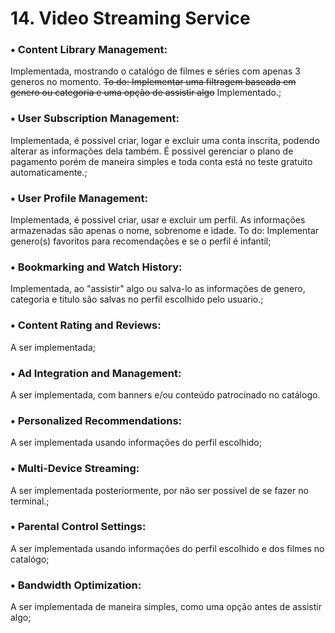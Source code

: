 # 14. Video Streaming Service

### • Content Library Management: 
Implementada, mostrando o catalógo de filmes e séries com apenas 3 generos no momento. ~~To do: Implementar uma filtragem baseada em genero ou categoria e uma opção de assistir algo~~ Implementado.;

### • User Subscription Management:
Implementada, é possivel criar, logar e excluir uma conta inscrita, podendo alterar as informações dela também. É possivel gerenciar o plano de pagamento porém de maneira simples e toda conta está no teste gratuito automaticamente.;

### • User Profile Management:
Implementada, é possivel criar, usar e excluir um perfil. As informações armazenadas são apenas o nome, sobrenome e idade. To do: Implementar genero(s) favoritos para recomendações e se o perfil é infantil;

### • Bookmarking and Watch History:
Implementada, ao "assistir" algo ou salva-lo as informações de genero, categoria e titulo são salvas no perfil escolhido pelo usuario.;

### • Content Rating and Reviews:
A ser implementada;

### • Ad Integration and Management:
A ser implementada, com banners e/ou conteúdo patrocinado no catálogo.

### • Personalized Recommendations:
A ser implementada usando informações do perfil escolhido;

### • Multi-Device Streaming:
A ser implementada posteriormente, por não ser possivel de se fazer no terminal.;

### • Parental Control Settings:
A ser implementada usando informações do perfil escolhido e dos filmes no catalógo;

### • Bandwidth Optimization:
A ser implementada de maneira simples, como uma opção antes de assistir algo;
